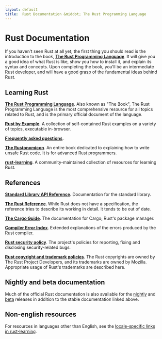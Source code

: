 ```yaml
---
layout: default
title:  Rust Documentation &middot; The Rust Programming Language
---
```


# Rust Documentation

If you haven't seen Rust at all yet, the first thing you should read
is the introduction to the book, [**The Rust Programming
Language**][book]. It will give you a good idea of what Rust is like,
show you how to install it, and explain its syntax and concepts. Upon
completing the book, you'll be an intermediate Rust developer, and
will have a good grasp of the fundamental ideas behind Rust.

## Learning Rust

[**The Rust Programming Language**][book]. Also known as "The Book",
The Rust Programming Language is the most comprehensive resource for
all topics related to Rust, and is the primary official document of
the language.

[**Rust by Example**][rbe]. A collection of self-contained Rust
examples on a variety of topics, executable in-browser.

[**Frequently asked questions**][faq].

[**The Rustonomicon**][nomicon]. An entire book dedicated to
explaining how to write unsafe Rust code. It is for advanced Rust
programmers.

[**rust-learning**]. A community-maintained collection of resources
for learning Rust.

[book]: https://doc.rust-lang.org/book/
[rbe]: http://rust-by-example.com
[faq]: faq.html
[nomicon]: https://doc.rust-lang.org/nomicon/
[**rust-learning**]: https://github.com/ctjhoa/rust-learning

## References

[**Standard Library API Reference**][api]. Documentation for the
standard library.

[**The Rust Reference**][ref]. While Rust does not have a
specification, the reference tries to describe its working in
detail. It tends to be out of date.

[**The Cargo Guide**][cargo]. The documentation for Cargo,
Rust's package manager.

[**Compiler Error Index**][err]. Extended explanations of
the errors produced by the Rust compiler.

[**Rust security policy**][security]. The project's policies for
reporting, fixing and disclosing security-related bugs.

[**Rust copyright and trademark policies**][legal]. The Rust
copyrights are owned by The Rust Project Developers, and its
trademarks are owned by Mozilla. Appropriate usage of Rust's
trademarks are described here.

[api]: https://doc.rust-lang.org/std/
[ref]: https://doc.rust-lang.org/reference.html
[cargo]: http://doc.crates.io/guide.html
[err]: https://doc.rust-lang.org/error-index.html
[security]: security.html
[legal]: legal.html

## Nightly and beta documentation

Much of the official Rust documentation is also available for the
[nightly] and [beta] releases in addition to the stable documentation
linked above.

[nightly]: http://doc.rust-lang.org/nightly/
[beta]: http://doc.rust-lang.org/beta/

## Non-english resources

For resources in languages other than English, see the
[locale-specific links in rust-learning][locale].

[locale]: https://github.com/ctjhoa/rust-learning#locale-links

